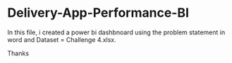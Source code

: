 # Delivery-App-Performance-BI

In this file, i created a power bi dashbnoard using the problem statement in word and Dataset = Challenge 4.xlsx.

Thanks
